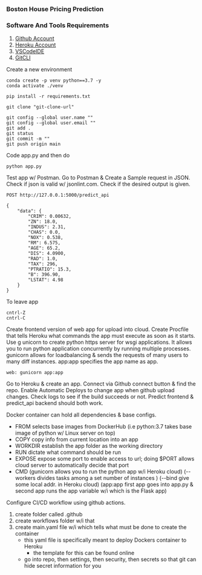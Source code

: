 ### Boston House Pricing Prediction

### Software And Tools Requirements

1. [Github Account](https://github.com)
2. [Heroku Account](https://heroku.com)
3. [VSCodeIDE](https://code.visualstudio.com)
4. [GitCLI](https://git-scm.com/book/en/v2/Getting-Started-The-Command-Line)

Create a new environment

```
conda create -p venv python==3.7 -y
conda activate ./venv 
```

```
pip install -r requirements.txt
```
```
git clone "git-clone-url"
```

```
git config --global user.name ""
git config --global user.email ""
git add .
git status
git commit -m ""
git push origin main

```

Code app.py and then do
```
python app.py
```

Test app w/ Postman.
Go to Postman & Create a Sample request in JSON.
Check if json is valid w/ jsonlint.com.
Check if the desired output is given.
```
POST http://127.0.0.1:5000/predict_api

{
    "data": {
        "CRIM": 0.00632,
        "ZN": 18.0,
        "INDUS": 2.31,
        "CHAS": 0.0,
        "NOX": 0.538,
        "RM": 6.575,
        "AGE": 65.2,
        "DIS": 4.0900,
        "RAD": 1.0,
        "TAX": 296,
        "PTRATIO": 15.3,
        "B": 396.90,
        "LSTAT": 4.98
    }
}

```

To leave app
```
cntrl-Z
cntrl-C
```

Create frontend version of web app for upload into cloud.
Create Procfile that tells Heroku what commands the app must execute as soon as it starts.
Use g unicorn to create python https server for wsgi applications. It allows you to run python application concurrently by running multiple processes. gunicorn allows for loadbalancing & sends the requests of many users to many diff instances. app:app specifies the app name as app.
```
web: gunicorn app:app
```

Go to Heroku & create an app. Connect via Github connect button & find the repo. Enable Automatic Deploys to change app when github upload changes. Check logs to see if the build succeeds or not. Predict frontend & predict_api backend should both work.

Docker container can hold all dependencies & base configs.
* FROM selects base images from DockerHub (i.e python:3.7 takes base image of python w/ Linux server on top)
* COPY copy info from current location into an app
* WORKDIR establish the app folder as the working directory
* RUN dictate what command should be run
* EXPOSE expose some port to enable access to url; doing $PORT allows cloud server to automatically decide that port
* CMD (gunicorn allows you to run the python app w/i Heroku cloud) (--workers divides tasks among a set number of instances ) (--bind give some local addr. in Heroku cloud) (app:app first app goes into app.py & second app runs the app variable w/i which is the Flask app)

Configure CI/CD workflow using github actions.
1. create folder called .github
2. create workflows folder w/i that
3. create main.yaml file w/i which tells what must be done to create the container
    * this yaml file is specifically meant to deploy Dockers container to Heroku
        * the template for this can be found online
    * go into repo, then settings, then security, then secrets so that git can hide secret information for you